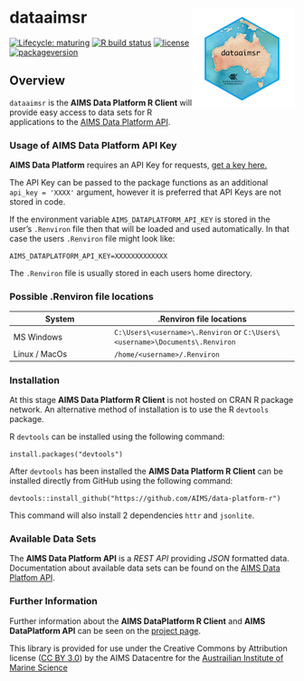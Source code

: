 <!-- README.md is generated from README.Rmd. Please edit that file -->

dataaimsr <img src="man/figures/logo.png" width = 180 alt="dataaimsr Logo" align="right" />
===========================================================================================

<!-- badges: start -->

[![Lifecycle:
maturing](https://img.shields.io/badge/lifecycle-maturing-blue.svg)](https://www.tidyverse.org/lifecycle/#maturing)
[![R build
status](https://github.com/AIMS/data-platform-r/workflows/R-CMD-check/badge.svg)](https://github.com/AIMS/data-platform-r/actions)
[![license](https://img.shields.io/badge/license-CC%20BY%203.0%20AU-lightgrey.svg)](https://choosealicense.com/)
[![packageversion](https://img.shields.io/badge/Package%20version-1.0.1-orange.svg)](commits/master)
<!-- badges: end -->

Overview
--------

`dataaimsr` is the **AIMS Data Platform R Client** will provide easy
access to data sets for R applications to the [AIMS Data Platform
API](https://aims.github.io/data-platform).

### Usage of AIMS Data Platform API Key

**AIMS Data Platform** requires an API Key for requests, [get a key
here.](https://aims.github.io/data-platform/key-request)

The API Key can be passed to the package functions as an additional
`api_key = 'XXXX'` argument, however it is preferred that API Keys are
not stored in code.

If the environment variable `AIMS_DATAPLATFORM_API_KEY` is stored in the
user’s `.Renviron` file then that will be loaded and used automatically.
In that case the users `.Renviron` file might look like:

    AIMS_DATAPLATFORM_API_KEY=XXXXXXXXXXXXX

The `.Renviron` file is usually stored in each users home directory.

### Possible .Renviron file locations

<table>
<colgroup>
<col style="width: 35%" />
<col style="width: 64%" />
</colgroup>
<thead>
<tr class="header">
<th>System</th>
<th>.Renviron file locations</th>
</tr>
</thead>
<tbody>
<tr class="odd">
<td>MS Windows</td>
<td><code>C:\Users\&lt;username&gt;\.Renviron</code> or <code>C:\Users\&lt;username&gt;\Documents\.Renviron</code></td>
</tr>
<tr class="even">
<td>Linux / MacOs</td>
<td><code>/home/&lt;username&gt;/.Renviron</code></td>
</tr>
</tbody>
</table>

### Installation

At this stage **AIMS Data Platform R Client** is not hosted on CRAN R
package network. An alternative method of installation is to use the R
`devtools` package.

R `devtools` can be installed using the following command:

    install.packages("devtools")

After `devtools` has been installed the **AIMS Data Platform R Client**
can be installed directly from GitHub using the following command:

    devtools::install_github("https://github.com/AIMS/data-platform-r")

This command will also install 2 dependencies `httr` and `jsonlite`.

### Available Data Sets

The **AIMS Data Platform API** is a *REST API* providing *JSON*
formatted data. Documentation about available data sets can be found on
the [AIMS Data Platfom API](https://aims.github.io/data-platform).

### Further Information

Further information about the **AIMS DataPlatform R Client** and **AIMS
DataPlatform API** can be seen on the [project
page](https://aims.github.io/data-platform-r).

This library is provided for use under the Creative Commons by
Attribution license ([CC BY
3.0](https://creativecommons.org/licenses/by/3.0/au/legalcode)) by the
AIMS Datacentre for the [Austrailian Institute of Marine
Science](https://www.aims.gov.au)
